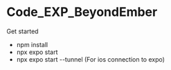 # Code_EXP_BeyondEmber

Get started 
- npm install
- npx expo start
- npx expo start --tunnel (For ios connection to expo)
 